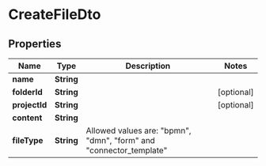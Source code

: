 # CreateFileDto

## Properties

|     Name      |    Type    |                            Description                             |   Notes    |
|---------------|------------|--------------------------------------------------------------------|------------|
| **name**      | **String** |                                                                    |            |
| **folderId**  | **String** |                                                                    | [optional] |
| **projectId** | **String** |                                                                    | [optional] |
| **content**   | **String** |                                                                    |            |
| **fileType**  | **String** | Allowed values are: "bpmn", "dmn", "form" and "connector_template" |            |

